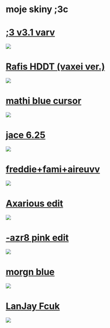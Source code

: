 
# moje skiny ;3c


# [;3 v3.1 varv](https://drive.google.com/file/d/1K7omAMcn2APJw_WceY3yFrsVhceAtpUX/view?usp=sharing)
![](https://osu.ppy.sh/ss/15545627/452d)

# [Rafis HDDT (vaxei ver.)](https://drive.google.com/file/d/1Hayj5KrUDR_pFvbh-f6L6S8qoNF0pJQz/view?usp=sharing)
![](https://osu.ppy.sh/ss/15545695/4846)

# [mathi blue cursor](https://drive.google.com/file/d/1MNwc9Yo_0OplZJgPAfACYoMEUAEp5giR/view?usp=sharing)
![](https://osu.ppy.sh/ss/15545683/8a5e)

# [jace 6.25](https://drive.google.com/file/d/1ZOiOtz1AS_4fDdkCo-3fCagU5PEyRRfF/view?usp=sharing)
![](https://osu.ppy.sh/ss/15545666/e39b)

# [freddie+fami+aireuvv](https://drive.google.com/file/d/1GN2j_rlv5UxevVQgv5lybVeGTFYyGQvu/view?usp=sharing)
![](https://osu.ppy.sh/ss/15545654/eac1)

# [Axarious edit](https://drive.google.com/file/d/1Fn7W9ubtGQVDtSv8QYgUIha3X9tMb5P3/view?usp=sharing)
![](https://osu.ppy.sh/ss/15545646/1a71)

# [-azr8 pink edit](https://drive.google.com/file/d/1MR2kzGiq0XsHQyP0mR4mv38lItOuyJYa/view?usp=sharing)
![](https://osu.ppy.sh/ss/15545614/fd14)

# [morgn blue](https://drive.google.com/file/d/1Z-b28enToE8EhEwXNgDX24lWQACX9SuV/view?usp=sharing)
![](https://osu.ppy.sh/ss/15545606/f0d3)

# [LanJay Fcuk](https://drive.google.com/file/d/1RZJGF9b5g5Ct2YzgZdV1eFTc4hYPGbFj/view?usp=sharing)
![](https://osu.ppy.sh/ss/15545585/ae07)


